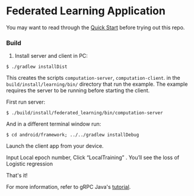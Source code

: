 Federated Learning Application
==============================================

You may want to read through the
[Quick Start](https://grpc.io/docs/languages/java/quickstart)
before trying out this repo.


### <a name="Build"></a> Build

1. Install server and client in PC:
```
$ ./gradlew installDist
```

This creates the scripts `computation-server`, `computation-client`. in the
`build/install/learning/bin/` directory that run the example. The
example requires the server to be running before starting the client.

First run server:

```
$ ./build/install/federated_learning/bin/computation-server
```

And in a different terminal window run:

```
$ cd android/framework; ../../gradlew installDebug
```

Launch the client app from your device.


Input Local epoch number, Click “LocalTraining” . You’ll see the loss of Logistic regression

That's it!

For more information, refer to gRPC Java's [tutorial](https://grpc.io/docs/languages/java/basics).
